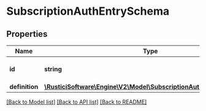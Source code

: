 # SubscriptionAuthEntrySchema

## Properties
Name | Type | Description | Notes
------------ | ------------- | ------------- | -------------
**id** | **string** | Subscription Authentication ID | [optional] 
**definition** | [**\RusticiSoftware\Engine\V2\Model\SubscriptionAuthDefinitionSchema**](SubscriptionAuthDefinitionSchema.md) |  | [optional] 

[[Back to Model list]](../README.md#documentation-for-models) [[Back to API list]](../README.md#documentation-for-api-endpoints) [[Back to README]](../README.md)


